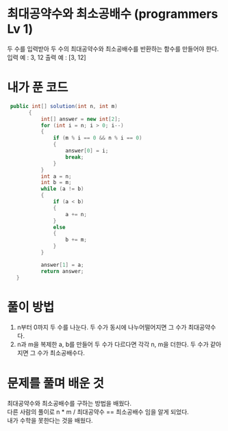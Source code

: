 # 최대공약수와 최소공배수 (programmers Lv 1)
 두 수를 입력받아 두 수의 최대공약수와 최소공배수를 반환하는 함수를 만들어야 한다.  
 입력 예 : 3, 12
 출력 예 : [3, 12]  
# 내가 푼 코드
 ```cs
  public int[] solution(int n, int m)
        {
            int[] answer = new int[2];
            for (int i = n; i > 0; i--)
            {
                if (m % i == 0 && n % i == 0)
                {
                    answer[0] = i;
                    break;
                }
            }
            int a = n;
            int b = m;
            while (a != b)
            {
                if (a < b)
                {
                    a += n;
                }
                else
                {
                    b += m;
                }
            }

            answer[1] = a;
            return answer;
    }
 ```
# 풀이 방법
 1. n부터 0까지 두 수를 나눈다. 두 수가 동시에 나누어떨어지면 그 수가 최대공약수다.
 2. n과 m을 복제한 a, b를 만들어 두 수가 다르다면 각각 n, m을 더한다. 두 수가 같아지면 그 수가 최소공배수다.
# 문제를 풀며 배운 것
 최대공약수와 최소공배수를 구하는 방법을 배웠다.  
 다른 사람의 풀이로 n * m / 최대공약수 == 최소공배수 임을 알게 되었다.  
 내가 수학을 못한다는 것을 배웠다.  